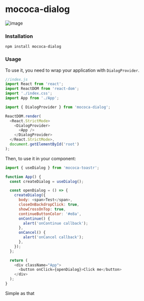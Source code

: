 # mococa-dialog

![image](https://user-images.githubusercontent.com/13316723/151679932-64164783-4caf-4663-91c1-88c0c9ede425.png)

### Installation

```
npm install mococa-dialog
```

### Usage

To use it, you need to wrap your application with `DialogProvider`.

```js
//index.js
import React from 'react';
import ReactDOM from 'react-dom';
import './index.css';
import App from './App';

import { DialogProvider } from 'mococa-dialog';

ReactDOM.render(
  <React.StrictMode>
    <DialogProvider>
      <App />
    </DialogProvider>
  </React.StrictMode>,
  document.getElementById('root')
);
```

Then, to use it in your component:

```js
import { useDialog } from 'mococa-toastr';

function App() {
  const createDialog = useDialog();

  const openDialog = () => {
    createDialog({
      body: <span>Test</span>,
      closeOnBackdropClick: true,
      showCrossOnTop: true,
      continueButtonColor: '#e8a',
      onContinue() {
        alert('onContinue callback');
      },
      onCancel() {
        alert('onCancel callback');
      },
    });
  };

  return (
    <div className="App">
      <button onClick={openDialog}>Click me</button>
    </div>
  );
}
```

Simple as that
